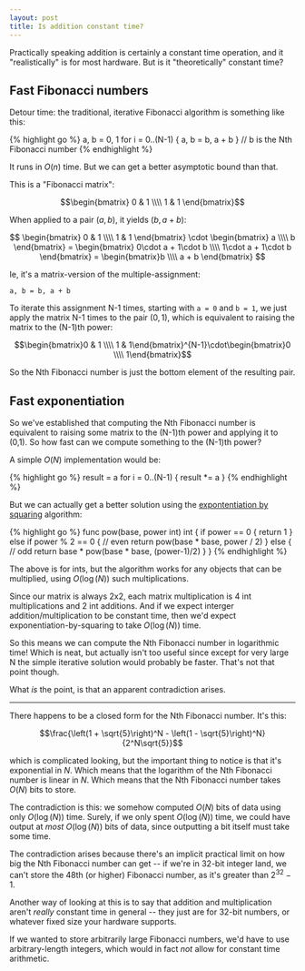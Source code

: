 ```yaml
---
layout: post
title: Is addition constant time?
---
```


Practically speaking addition is certainly a constant time operation, and it "realistically" is for most hardware. But is it "theoretically" constant time?

## Fast Fibonacci numbers

Detour time: the traditional, iterative Fibonacci algorithm is something like this:

{% highlight go %}
a, b = 0, 1
for i = 0..(N-1) {
  a, b = b, a + b
}
// b is the Nth Fibonacci number
{% endhighlight %}

It runs in $O(n)$ time. But we can get a better asymptotic bound than that.

This is a "Fibonacci matrix":

$$\begin{bmatrix}
0 & 1 \\\\ 1 & 1
\end{bmatrix}$$

When applied to a pair $(a,b)$, it yields $(b,a+b)$:

$$
\begin{bmatrix}
0 & 1 \\\\
1 & 1
\end{bmatrix}
\cdot
\begin{bmatrix}
a \\\\
b
\end{bmatrix} =
\begin{bmatrix}
0\cdot a + 1\cdot b \\\\
1\cdot a + 1\cdot b
\end{bmatrix} =
\begin{bmatrix}b \\\\
a + b
\end{bmatrix}
$$

Ie, it's a matrix-version of the multiple-assignment:

    a, b = b, a + b

To iterate this assignment N-1 times, starting with `a = 0` and `b = 1`, we just apply the matrix N-1 times to the pair $(0,1)$, which is equivalent to raising the matrix to the (N-1)th power:

$$\begin{bmatrix}0 & 1 \\\\ 1 & 1\end{bmatrix}^{N-1}\cdot\begin{bmatrix}0 \\\\ 1\end{bmatrix}$$

So the Nth Fibonacci number is just the bottom element of the resulting pair.

## Fast exponentiation

So we've established that computing the Nth Fibonacci number is equivalent to raising some matrix to the (N-1)th power and applying it to (0,1). So how fast can we compute something to the (N-1)th power?

A simple $O(N)$ implementation would be:

{% highlight go %}
result = a
for i = 0..(N-1) {
  result *= a
}
{% endhighlight %}

But we can actually get a better solution using the [expontentiation by squaring](http://en.wikipedia.org/wiki/Exponentiation_by_squaring) algorithm:

{% highlight go %}
func pow(base, power int) int {
  if power == 0 {
    return 1
  } else if power % 2 == 0 {  // even
    return pow(base * base, power / 2)
  } else {  // odd
    return base * pow(base * base, (power-1)/2)
  }
}
{% endhighlight %}

The above is for ints, but the algorithm works for any objects that can be multiplied, using $O(\log(N))$ such multiplications.

Since our matrix is always 2x2, each matrix multiplication is 4 int multiplications and 2 int additions. And if we expect interger addition/multiplication to be constant time, then we'd expect exponentiation-by-squaring to take $O(\log(N))$ time.

So this means we can compute the Nth Fibonacci number in logarithmic time! Which is neat, but actually isn't too useful since except for very large N the simple iterative solution would probably be faster. That's not that point though.

What _is_ the point, is that an apparent contradiction arises.

---

There happens to be a closed form for the Nth Fibonacci number. It's this:

$$\frac{\left(1 + \sqrt{5}\right)^N - \left(1 - \sqrt{5}\right)^N}{2^N\sqrt{5}}$$

which is complicated looking, but the important thing to notice is that it's exponential in $N$. Which means that the logarithm of the Nth Fibonacci number is linear in $N$. Which means that the Nth Fibonacci number takes $O(N)$ bits to store.

The contradiction is this: we somehow computed $O(N)$ bits of data using only $O(\log(N))$ time. Surely, if we only spent $O(\log(N))$ time, we could have output at _most_ $O(\log(N))$ bits of data, since outputting a bit itself must take some time.

The contradiction arises because there's an implicit practical limit on how big the Nth Fibonacci number can get -- if we're in 32-bit integer land, we can't store the 48th (or higher) Fibonacci number, as it's greater than $2^{32} - 1$.

Another way of looking at this is to say that addition and multiplication aren't _really_ constant time in general -- they just are for 32-bit numbers, or whatever fixed size your hardware supports.

If we wanted to store arbitrarily large Fibonacci numbers, we'd have to use arbitrary-length integers, which would in fact _not_ allow for constant time arithmetic.
